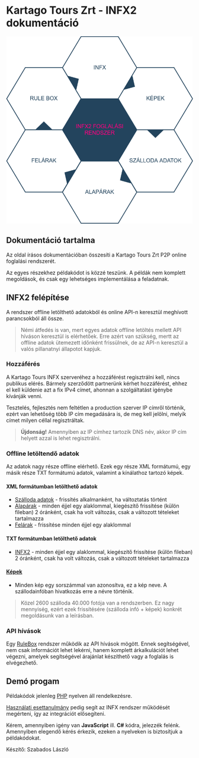 # Kartago Tours Zrt - INFX2 dokumentáció

![Infx2](/images/INFX2Structure.png)

## Dokumentáció tartalma

Az oldal írásos dokumentációban összesíti a Kartago Tours Zrt P2P online foglalási rendszerét.

Az egyes részekhez példakódot is közzé teszünk. A példák nem komplett megoldások, és csak egy lehetséges implementálása a feladatnak. 

## INFX2 felépítése

A rendszer offline letölthető adatokból és online API-n keresztül meghívott parancsokból áll össze.
> Némi átfedés is van, mert egyes adatok offline letöltés mellett API híváson keresztül is elérhetőek.
> Erre azért van szükség, mertt az offline adatok ütemezett időnként frissülnek, de az API-n keresztül a valós pillanatnyi állapotot kapjuk.

### Hozzáférés <a name="access"></a>

A Kartago Tours INFX szerveréhez a hozzáférést regisztrálni kell, nincs publikus elérés. Bármely szerződött partnerünk kérhet hozzáférést, ehhez el kell küldenie azt a fix IPv4 címet, ahonnan a szolgáltatást igénybe kívánják venni.

Tesztelés, fejlesztés nem feltétlen a production szerver IP címről történik, ezért van lehetőség több IP cím megadására is, de meg kell jelölni, melyik címet milyen céllal regisztráltak.

> **Újdonság!** Amennyiben az IP címhez tartozik DNS név, akkor IP cím helyett azzal is lehet regisztrálni.

### Offline letöltendő adatok

Az adatok nagy része offline elérhető. Ezek egy része XML formátumú, egy másik része TXT formátumú adatok, valamint a kínálathoz tartozó képek.

#### XML formátumban letölthető adatok

- [Szálloda adatok](HotelsInfo.md) - frissítés alkalmanként, ha változtatás történt
- [Alapárak](BasePrices.md) - minden éjjel egy alaklommal, kiegészítő frissítése (külön fileban) 2 óránként, csak ha volt változás, csak a változott tételeket tartalmazza
- [Felárak](AdditionalPrices.md) - frissítése minden éjjel egy alaklommal

#### TXT formátumban letölthető adatok

- [INFX2](INFX2.md) - minden éjjel egy alaklommal, kiegészítő frissítése (külön fileban) 2 óránként, csak ha volt változás, csak a változott tételeket tartalmazza

#### [Képek](Pictures.md)

- Minden kép egy sorszámmal van azonosítva, ez a kép neve. A szállodainfóban hivatkozás erre a névre történik. 
> Közel 2600 szálloda 40.000 fotója van a rendszerben. Ez nagy mennyiség, ezért ezek frissítésére (szálloda infó + képek) konkrét megoldásunk van a leírásban. 

### API hívások

Egy [RuleBox](RuleBox.md) rendszer működik az API hívások mögött. Ennek segítségével, nem csak információt lehet lekérni, hanem komplett árkalkulációt lehet végezni, amelyek segítségével árajánlat készíthető vagy a foglalás is elvégezhető.


## Demó progam

Példakódok jelenleg [PHP](phpDemo.md) nyelven áll rendelkezésre.

[Használati esettanulmány](UseCase.md) pedig segít az INFX rendszer működését megérteni, így az integrációt elősegíteni.

Kérem, amennyiben igény van **JavaScript** ill. **C#** kódra, jelezzék felénk. Amennyiben elegendő kérés érkezik, ezeken a nyelveken is biztosítjuk a példakódokat.

Készítő: Szabados László